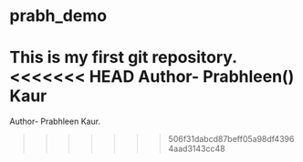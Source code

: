# prabh_demo
This is my first git repository.
<br>
<<<<<<< HEAD
Author- Prabhleen() Kaur
=======
Author- Prabhleen Kaur.
>>>>>>> 506f31dabcd87beff05a98df43964aad3143cc48
